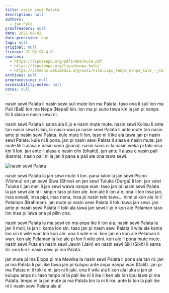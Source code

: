 ```yaml
---
title: nasin sewi Palata
description: null
authors:
  - jan Palo
proofreaders: null
date: 2021-09-02
date-precision: day
tags: null
original: null
license: CC-BY-SA 4.0
sources:
  - https://liputenpo.org/pdfs/0007kule.pdf
  - https://liputenpo.org/lipu/nanpa-kule/
  - https://commons.wikimedia.org/wiki/File:Lipu_tenpo_nanpa_kule_-_nasin_sewi_Palata.png
archives: null
preprocessing: null
accessibility-notes: null
notes: null
---
```


nasin sewi Palata li nasin sewi suli mute lon ma Palata. taso ona li suli lon ma Pali (Bali) lon ma Nepa (Nepal) kin. lon ma pi suno tawa kin la jan pi nanpa lili li alasa e nasin sewi ni.

nasin sewi Palata li sama ala li jo e nasin mute mute. nasin sewi Kolisu li ante tan nasin sewi Isilan, la nasin wan pi nasin sewi Palata li ante mute tan nasin ante pi nasin sewi Palata. kule mute li lon, taso ni li ike ala tawa jan pi nasin sewi Palata. kule ni li pona. jan pi nasin sewi Palata li alasa e nasin mute. jan mute lili li alasa e nasin sona (jnana). nasin sona ni la nasin weka pi toki insa kin li lon. jan ante li alasa e nasin olin (bhakti). jan ante li alasa e nasin pali (karma). nasin pali ni la jan li pana e pali ale ona tawa sewi.

![nasin sewi Palata](https://upload.wikimedia.org/wikipedia/commons/a/a6/Lipu_tenpo_nanpa_kule_-_nasin_sewi_Palata.png)

nasin sewi Palata la jan sewi mute li lon. pana lukin la jan sewi Pisinu (Vishnu) en jan sewi Siwa (Shiva) en jan sewi Tuluka (Durga) li lon. jan sewi Tuluka li jan meli li jan sewi wawa nanpa wan. taso jan pi nasin sewi Palata la jan sewi ale ni li sinpin taso pi kon ale. kon ale li lon ale. ona li lon insa jan, insa soweli, insa pipi, insa nena, insa pi nasin telo tawa… nimi pi kon ale ni li Pelaman (Brahman). jan mute pi nasin sewi Palata li toki tawa jan sewi. jan ante pi nasin sewi Palata li toki ala tawa jan sewi li jo e kon ale Pelaman taso lon insa pi lawa ona pi pilin ona.

nasin sewi Palata la ma sewi en ma anpa ike li lon ala. nasin sewi Palata la jan li moli, la jan li kama lon sin. taso jan pi nasin sewi Palata li wile ala kama lon sin li wile wan lon kon ale. ona li wile e ni: kon jan en kon ale Pelaman li wan. kon ale Pelaman la ike ale pi lon li wile pini. kon ale li pona mute mute. nasin sewi Puta en nasin sewi Jawin (Jain) en nasin sewi Siki (Sikh) li sama lili. ona kin li nasin sewi pi ma Palata.

jan mute pi ma Elopa pi ma Mewika la nasin sewi Palata li pona ala tan ni: jan pi ma Palata li pali ike tawa jan pi kulupu ante anpa nanpa wan (Dalit). jan pi ma Palata ni li toki e ni: jan ni li jaki. ona li wile ala li ken ala luka e jan pi kulupu anpa ni. taso tenpo ni la pali ike ni li ike li ken ala lon lipu lawa pi ma Palata. tenpo ni la jan mute pi ma Palata kin la ni li ike. ante la lon la pali ike ni li nasin sewi Palata ala a!